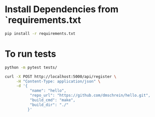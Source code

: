 

# Install Dependencies from `requirements.txt
```sh
pip install -r requirements.txt
```

# To run tests

```sh
python -m pytest tests/
```


```sh
curl -X POST http://localhost:5000/api/register \
     -H "Content-Type: application/json" \
     -d '{
           "name": "hello",
           "repo_url": "https://github.com/dmschrein/hello.git",
           "build_cmd": "make",
           "build_dir": "./"
          }'
```